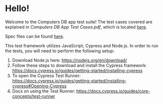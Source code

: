 # Hello!

Welcome to the Computers DB app test suite! The test cases covered are explained in *Computers DB App Test Cases.pdf*, which is located [here](https://github.com/mjschlosser8/flixtest/blob/main/Computers%20DB%20App%20Test%20Cases.pdf).

Spec files can be found [here](https://github.com/mjschlosser8/flixtest/tree/main/cypress/integration).

This test framework utilizes JavaScript, Cypress and Node.js. In order to run the tests, you will need to perform the following setup:

1. Download Node.js here: https://nodejs.org/en/download/ 
1. Follow these steps to download and install the Cypress framework: https://docs.cypress.io/guides/getting-started/installing-cypress
1. To open the Cypress Test Runner: https://docs.cypress.io/guides/getting-started/installing-cypress#Opening-Cypress
1. Docs on using the Test Runner: https://docs.cypress.io/guides/core-concepts/test-runner
